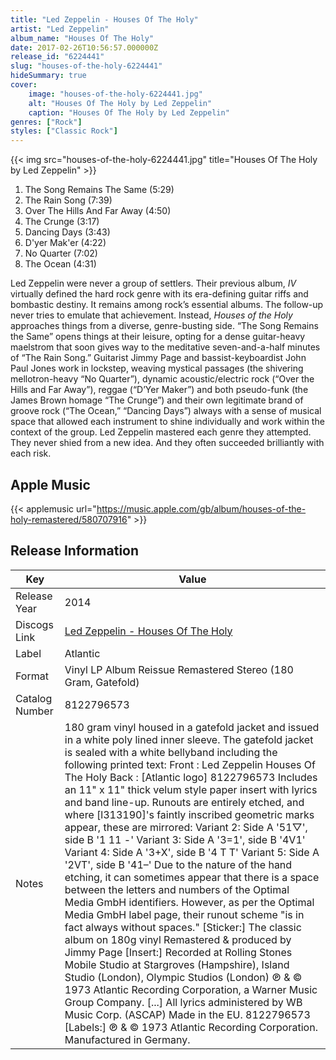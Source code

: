 ```yaml
---
title: "Led Zeppelin - Houses Of The Holy"
artist: "Led Zeppelin"
album_name: "Houses Of The Holy"
date: 2017-02-26T10:56:57.000000Z
release_id: "6224441"
slug: "houses-of-the-holy-6224441"
hideSummary: true
cover:
    image: "houses-of-the-holy-6224441.jpg"
    alt: "Houses Of The Holy by Led Zeppelin"
    caption: "Houses Of The Holy by Led Zeppelin"
genres: ["Rock"]
styles: ["Classic Rock"]
---
```


{{< img src="houses-of-the-holy-6224441.jpg" title="Houses Of The Holy by Led Zeppelin" >}}

<!-- section break -->

1. The Song Remains The Same (5:29)
2. The Rain Song (7:39)
3. Over The Hills And Far Away (4:50)
4. The Crunge (3:17)
5. Dancing Days (3:43)
6. D'yer Mak'er (4:22)
7. No Quarter (7:02)
8. The Ocean (4:31)

<!-- section break -->


Led Zeppelin were never a group of settlers. Their previous album, <i>IV</i> virtually defined the hard rock genre with its era-defining guitar riffs and bombastic destiny. It remains among rock’s essential albums. The follow-up never tries to emulate that achievement. Instead, <i>Houses of the Holy</i> approaches things from a diverse, genre-busting side. “The Song Remains the Same” opens things at their leisure, opting for a dense guitar-heavy maelstrom that soon gives way to the meditative seven-and-a-half minutes of “The Rain Song.” Guitarist Jimmy Page and bassist-keyboardist John Paul Jones work in lockstep, weaving mystical passages (the shivering mellotron-heavy “No Quarter”), dynamic acoustic/electric rock (“Over the Hills and Far Away”), reggae (“D’Yer Maker”) and both pseudo-funk (the James Brown homage “The Crunge”) and their own legitimate brand of groove rock (“The Ocean,” “Dancing Days”) always with a sense of musical space that allowed each instrument to shine individually and work within the context of the group. Led Zeppelin mastered each genre they attempted. They never shied from a new idea. And they often succeeded brilliantly with each risk.



## Apple Music
{{< applemusic url="https://music.apple.com/gb/album/houses-of-the-holy-remastered/580707916" >}}






## Release Information
|  Key           | Value                                                |
| ---------------| ---------------------------------------------------- |
| Release Year   | 2014                                   |
| Discogs Link   | [Led Zeppelin - Houses Of The Holy](https://www.discogs.com/release/6224441-Led-Zeppelin-Houses-Of-The-Holy) |
| Label          | Atlantic |
| Format         | Vinyl LP Album Reissue Remastered Stereo (180 Gram, Gatefold) |
| Catalog Number | 8122796573 |
| Notes | 180 gram vinyl housed in a gatefold jacket and issued in a white poly lined inner sleeve. The gatefold jacket is sealed with a white bellyband including the following printed text: Front : Led Zeppelin Houses Of The Holy Back : [Atlantic logo] 8122796573 Includes an 11" x 11" thick velum style paper insert with lyrics and band line-up.  Runouts are entirely etched, and where [l313190]'s faintly inscribed geometric marks appear, these are mirrored: Variant 2: Side A '51▽', side B '1 11 -' Variant 3: Side A '3=1', side B '4V1' Variant 4: Side A '3+X', side B '4 T T' Variant 5: Side A '2VT', side B '41–' Due to the nature of the hand etching, it can sometimes appear that there is a space between the letters and numbers of the Optimal Media GmbH identifiers. However, as per the Optimal Media GmbH label page, their runout scheme "is in fact always without spaces."  [Sticker:] The classic album on 180g vinyl Remastered & produced by Jimmy Page  [Insert:] Recorded at Rolling Stones Mobile Studio at Stargroves (Hampshire), Island Studio (London), Olympic Studios (London) ℗ & © 1973 Atlantic Recording Corporation, a Warner Music Group Company. [...] All lyrics administered by WB Music Corp. (ASCAP) Made in the EU. 8122796573  [Labels:] ℗ & © 1973 Atlantic Recording Corporation. Manufactured in Germany. |